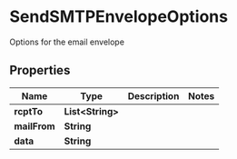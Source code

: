 

# SendSMTPEnvelopeOptions

Options for the email envelope

## Properties

| Name | Type | Description | Notes |
|------------ | ------------- | ------------- | -------------|
|**rcptTo** | **List&lt;String&gt;** |  |  |
|**mailFrom** | **String** |  |  |
|**data** | **String** |  |  |



